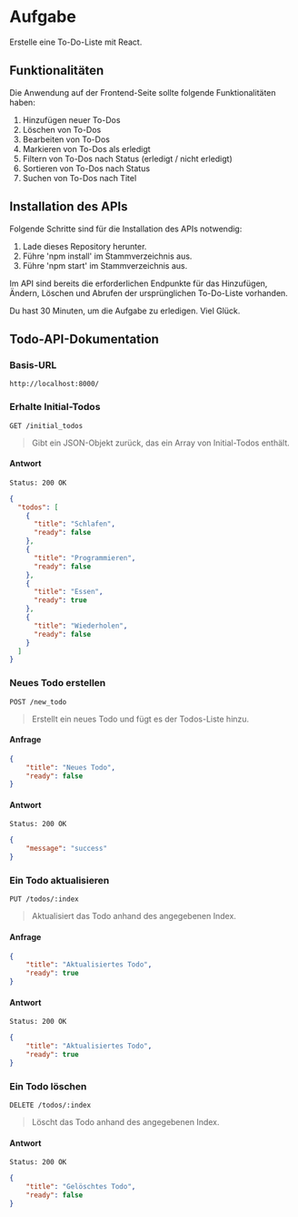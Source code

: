 # Aufgabe

Erstelle eine To-Do-Liste mit React.

## Funktionalitäten

Die Anwendung auf der Frontend-Seite sollte folgende Funktionalitäten haben:

1. Hinzufügen neuer To-Dos
2. Löschen von To-Dos
3. Bearbeiten von To-Dos
4. Markieren von To-Dos als erledigt
5. Filtern von To-Dos nach Status (erledigt / nicht erledigt)
6. Sortieren von To-Dos nach Status
7. Suchen von To-Dos nach Titel

## Installation des APIs

Folgende Schritte sind für die Installation des APIs notwendig:

1. Lade dieses Repository herunter.
2. Führe 'npm install' im Stammverzeichnis aus.
3. Führe 'npm start' im Stammverzeichnis aus.

Im API sind bereits die erforderlichen Endpunkte für das Hinzufügen, Ändern, Löschen und Abrufen der ursprünglichen To-Do-Liste vorhanden.

Du hast 30 Minuten, um die Aufgabe zu erledigen. Viel Glück.

## Todo-API-Dokumentation

### Basis-URL
``` http://localhost:8000/ ```

### Erhalte Initial-Todos
``` GET /initial_todos ```
> Gibt ein JSON-Objekt zurück, das ein Array von Initial-Todos enthält.

#### Antwort
``` Status: 200 OK ```
```json
{
  "todos": [
    {
      "title": "Schlafen",
      "ready": false
    },
    {
      "title": "Programmieren",
      "ready": false
    },
    {
      "title": "Essen",
      "ready": true
    },
    {
      "title": "Wiederholen",
      "ready": false
    }
  ]
}
```

### Neues Todo erstellen
``` POST /new_todo ```
> Erstellt ein neues Todo und fügt es der Todos-Liste hinzu.

#### Anfrage
```json
{
    "title": "Neues Todo",
    "ready": false
} 
```

#### Antwort
``` Status: 200 OK ```
```json 
{
    "message": "success"
} 
```

### Ein Todo aktualisieren
``` PUT /todos/:index ```
> Aktualisiert das Todo anhand des angegebenen Index.

#### Anfrage
```json 
{
    "title": "Aktualisiertes Todo",
    "ready": true
} 
```

#### Antwort
``` Status: 200 OK ```
```json 
{
    "title": "Aktualisiertes Todo",
    "ready": true
} 
```

### Ein Todo löschen
``` DELETE /todos/:index ```
> Löscht das Todo anhand des angegebenen Index.

#### Antwort
``` Status: 200 OK ```
```json 
{
    "title": "Gelöschtes Todo",
    "ready": false
}
```